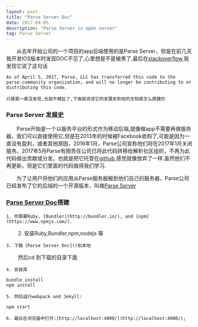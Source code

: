 ```yaml
---
layout: post
title: "Parse Server Doc"
date: 2017-04-05 
description: "Parse Server is open server"
tag: Parse Server 
---   
```


　　从去年开始公司的一个项目的app后端使用的是Parse Server，但是在前几天我开发IOS版本时发现DOC不见了,心里想是不是被黑了,最后在[stackoverflow](www.stackoverflow.com),我发现它说了这句话

```
As of April 5, 2017, Parse, LLC has transferred this code to the parse-community organization, and will no longer be contributing to or distributing this code. 
```

    只是我一直没发现,也就不瞎扯了,下面就说说它的发展史和他的文档是怎么搭建的
 
### Parse Server 发展史
　　Parse开始是一个以服务平台的形式作为移动后端,就像做app不需要再做服务器，我们可以直接使用它,但是在2013年的时候被Facebook收购了,可能是因为一直没有盈利，或者其他原因，2016年1月，Parse公司宣称他们将在2017年1月关闭服务。2017年5月Parse有限责任公司已将此代码转移给解析社区组织，不再为此代码做出贡献或分发。也就是把它托管在[github](www.github.com),感觉就像放弃了一样.虽然他们不再更新，但是它们里面的代码值得我们学习.

　　为了让用户将他们的应用从Parse服务器搬到他们自己的服务器，Parse公司已经发布了它的后端的一个开源版本，叫做[Parse Server](https://github.com/ParsePlatform/)

### [Parse Server Doc](https://github.com/parse-community/docs)搭建

    1. 你需要Ruby, [Bundler](http://bundler.io/), and [npm](https://www.npmjs.com/).
　　
    2. 安装Ruby,Bundler,npm,nodejs 等

    3. 下载［Parse Server Doc]()到本地
　　
    然后cd 到下载的目录下面

    4. 安装库

```
bundle install
npm install
```

    5. 然后运行webpack and Jekyll:

```
npm start
```

    6. 最后在浏览器中打开:[http://localhost:4000/](http://localhost:4000/);
